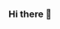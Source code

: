 ### Hi there 👋

<!--
**GaniStambek/GaniStambek** is a ✨ _special_ ✨ repository because its `README.md` (this file) appears on your GitHub profile.





Fun Fact:

I can 

![image](https://user-images.githubusercontent.com/124422266/222317651-2243df9c-b480-4582-bac6-07424ba9b927.png)

Here are some ideas to get you started:

- 🔭 I’m currently working on ...
- 🌱 I’m currently learning ...
- 👯 I’m looking to collaborate on ...
- 🤔 I’m looking for help with ...
- 💬 Ask me about ...
- 📫 How to reach me: ...
- 😄 Pronouns: ...
- ⚡ Fun fact: ...
-->
